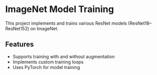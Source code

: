 # ImageNet Model Training
This project implements and trains various ResNet models (ResNet18–ResNet152) on ImageNet.

## Features
- Supports training with and without augmentation
- Implements custom training loops
- Uses PyTorch for model training
